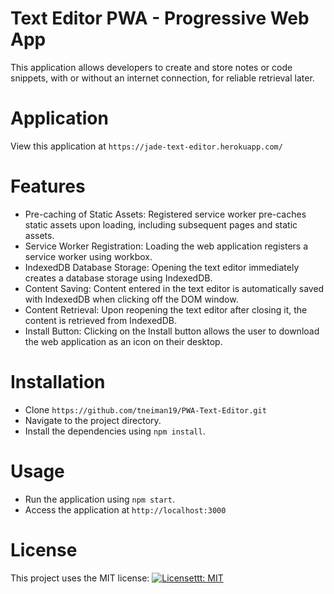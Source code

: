 # Text Editor PWA - Progressive Web App

This application allows developers to create and store notes or code snippets, with or without an internet connection, for reliable retrieval later.

# Application

View this application at `https://jade-text-editor.herokuapp.com/`

# Features

- Pre-caching of Static Assets: Registered service worker pre-caches static assets upon loading, including subsequent pages and static assets.
- Service Worker Registration: Loading the web application registers a service worker using workbox.
- IndexedDB Database Storage: Opening the text editor immediately creates a database storage using IndexedDB.
- Content Saving: Content entered in the text editor is automatically saved with IndexedDB when clicking off the DOM window.
- Content Retrieval: Upon reopening the text editor after closing it, the content is retrieved from IndexedDB.
- Install Button: Clicking on the Install button allows the user to download the web application as an icon on their desktop.

# Installation

- Clone `https://github.com/tneiman19/PWA-Text-Editor.git`
- Navigate to the project directory.
- Install the dependencies using `npm install`.

# Usage

- Run the application using `npm start`.
- Access the application at `http://localhost:3000`

# License

This project uses the MIT license: [![Licensettt: MIT](https://img.shields.io/badge/License-MIT-yellow.svg)](https://opensource.org/licenses/MIT)

